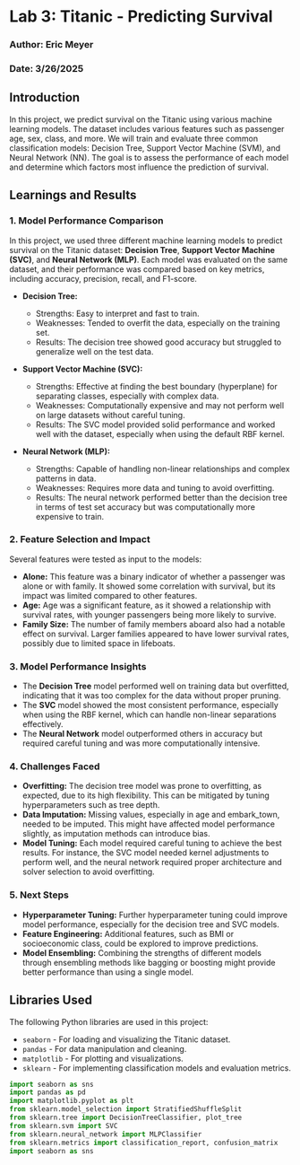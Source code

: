 # Lab 3: Titanic - Predicting Survival

### Author: Eric Meyer
### Date: 3/26/2025

## Introduction

In this project, we predict survival on the Titanic using various machine learning models. The dataset includes various features such as passenger age, sex, class, and more. We will train and evaluate three common classification models: Decision Tree, Support Vector Machine (SVM), and Neural Network (NN). The goal is to assess the performance of each model and determine which factors most influence the prediction of survival.

## Learnings and Results

### 1. **Model Performance Comparison**
In this project, we used three different machine learning models to predict survival on the Titanic dataset: **Decision Tree**, **Support Vector Machine (SVC)**, and **Neural Network (MLP)**. Each model was evaluated on the same dataset, and their performance was compared based on key metrics, including accuracy, precision, recall, and F1-score.

- **Decision Tree:** 
  - Strengths: Easy to interpret and fast to train.
  - Weaknesses: Tended to overfit the data, especially on the training set.
  - Results: The decision tree showed good accuracy but struggled to generalize well on the test data.

- **Support Vector Machine (SVC):**
  - Strengths: Effective at finding the best boundary (hyperplane) for separating classes, especially with complex data.
  - Weaknesses: Computationally expensive and may not perform well on large datasets without careful tuning.
  - Results: The SVC model provided solid performance and worked well with the dataset, especially when using the default RBF kernel.

- **Neural Network (MLP):**
  - Strengths: Capable of handling non-linear relationships and complex patterns in data.
  - Weaknesses: Requires more data and tuning to avoid overfitting.
  - Results: The neural network performed better than the decision tree in terms of test set accuracy but was computationally more expensive to train.

### 2. **Feature Selection and Impact**
Several features were tested as input to the models:
- **Alone:** This feature was a binary indicator of whether a passenger was alone or with family. It showed some correlation with survival, but its impact was limited compared to other features.
- **Age:** Age was a significant feature, as it showed a relationship with survival rates, with younger passengers being more likely to survive.
- **Family Size:** The number of family members aboard also had a notable effect on survival. Larger families appeared to have lower survival rates, possibly due to limited space in lifeboats.

### 3. **Model Performance Insights**
- The **Decision Tree** model performed well on training data but overfitted, indicating that it was too complex for the data without proper pruning.
- The **SVC** model showed the most consistent performance, especially when using the RBF kernel, which can handle non-linear separations effectively.
- The **Neural Network** model outperformed others in accuracy but required careful tuning and was more computationally intensive.

### 4. **Challenges Faced**
- **Overfitting:** The decision tree model was prone to overfitting, as expected, due to its high flexibility. This can be mitigated by tuning hyperparameters such as tree depth.
- **Data Imputation:** Missing values, especially in age and embark_town, needed to be imputed. This might have affected model performance slightly, as imputation methods can introduce bias.
- **Model Tuning:** Each model required careful tuning to achieve the best results. For instance, the SVC model needed kernel adjustments to perform well, and the neural network required proper architecture and solver selection to avoid overfitting.

### 5. **Next Steps**
- **Hyperparameter Tuning:** Further hyperparameter tuning could improve model performance, especially for the decision tree and SVC models.
- **Feature Engineering:** Additional features, such as BMI or socioeconomic class, could be explored to improve predictions.
- **Model Ensembling:** Combining the strengths of different models through ensembling methods like bagging or boosting might provide better performance than using a single model.

## Libraries Used

The following Python libraries are used in this project:

- `seaborn` - For loading and visualizing the Titanic dataset.
- `pandas` - For data manipulation and cleaning.
- `matplotlib` - For plotting and visualizations.
- `sklearn` - For implementing classification models and evaluation metrics.

```python
import seaborn as sns
import pandas as pd
import matplotlib.pyplot as plt
from sklearn.model_selection import StratifiedShuffleSplit
from sklearn.tree import DecisionTreeClassifier, plot_tree
from sklearn.svm import SVC
from sklearn.neural_network import MLPClassifier
from sklearn.metrics import classification_report, confusion_matrix
import seaborn as sns





